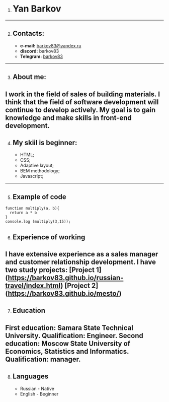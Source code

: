 1. # Yan Barkov
----
2. ## Contacts:
    * **e-mail:** barkov83@yandex.ru
    * **discord:** barkov83
    * **Telegram:** [barkov83](https://t.me/barkov83)
----
3. ## About me: 
I work in the field of sales of building materials. I think that the field of software development will continue to develop actively. My goal is to gain knowledge and make skills in front-end development.
----
4. ## My skiil is beginner:
    * HTML;
    * CSS;
    * Adaptive layout;
    * BEM methodology;
    * Javascript;
----
5. ## Example of code
```
function multiply(a, b){
  return a * b
}
console.log (multiply(3,15));
```
6. ## Experience of working
I have extensive experience as a sales manager and customer relationship development.
I have two study projects: 
[Project 1] (https://barkov83.github.io/russian-travel/index.html)
[Project 2] (https://barkov83.github.io/mesto/)
---
7. ## Education
First education: Samara State Technical University. Qualification: Engineer.
Second education: Moscow State University of Economics, Statistics and Informatics. Qualification: manager.
----
8. ## Languages
    * Russian - Native
    * English - Beginner